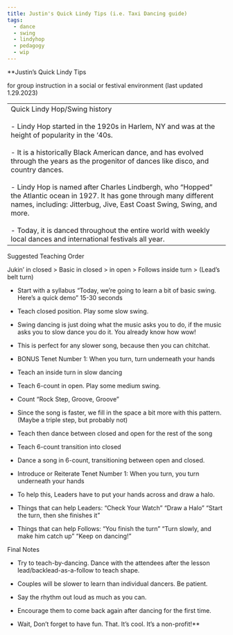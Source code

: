 ```yaml
---
title: Justin's Quick Lindy Tips (i.e. Taxi Dancing guide)
tags:
  - dance
  - swing
  - lindyhop
  - pedagogy
  - wip
---
```

**Justin’s Quick Lindy Tips

for group instruction in a social or festival environment (last updated 1.29.2023)

|   |
|---|
|Quick Lindy Hop/Swing history<br><br>- Lindy Hop started in the 1920s in Harlem, NY and was at the height of popularity in the ‘40s.<br>    <br>- It is a historically Black American dance, and has evolved through the years as the progenitor of dances like disco, and country dances.<br>    <br>- Lindy Hop is named after Charles Lindbergh, who “Hopped” the Atlantic ocean in 1927. It has gone through many different names, including: Jitterbug, Jive, East Coast Swing, Swing, and more.<br>    <br>- Today, it is danced throughout the entire world with weekly local dances and international festivals all year.|

  

Suggested Teaching Order

Jukin’ in closed > Basic in closed > in open > Follows inside turn > (Lead’s belt turn)

  

- Start with a syllabus “Today, we’re going to learn a bit of basic swing. Here’s a quick demo” 15-30 seconds
    
- Teach closed position. Play some slow swing.
    

- Swing dancing is just doing what the music asks you to do, if the music asks you to slow dance you do it. You already know how wow!
    
- This is perfect for any slower song, because then you can chitchat.
    
- BONUS Tenet Number 1: When you turn, turn underneath your hands
    

- Teach an inside turn in slow dancing
    

- Teach 6-count in open. Play some medium swing.
    

- Count “Rock Step, Groove, Groove”
    

- Since the song is faster, we fill in the space a bit more with this pattern. (Maybe a triple step, but probably not)
    

- Teach then dance between closed and open for the rest of the song
    

- Teach 6-count transition into closed
    
- Dance a song in 6-count, transitioning between open and closed.
    
- Introduce or Reiterate Tenet Number 1: When you turn, you turn underneath your hands
    

- To help this, Leaders have to put your hands across and draw a halo.
    
- Things that can help Leaders: “Check Your Watch” “Draw a Halo” “Start the turn, then she finishes it”
    
- Things that can help Follows: “You finish the turn” “Turn slowly, and make him catch up” “Keep on dancing!”
    

  

Final Notes

- Try to teach-by-dancing. Dance with the attendees after the lesson lead/backlead-as-a-follow to teach shape.
    
- Couples will be slower to learn than individual dancers. Be patient.
    
- Say the rhythm out loud as much as you can.
    
- Encourage them to come back again after dancing for the first time.
    
- Wait, Don’t forget to have fun. That. It’s cool. It’s a non-profit!**